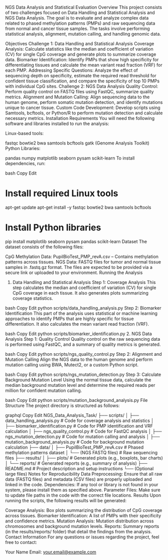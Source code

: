 NGS Data Analysis and Statistical Evaluation
Overview
This project consists of two challenges focused on Data Handling and Statistical Analysis and NGS Data Analysis. The goal is to evaluate and analyze complex data related to phased methylation patterns (PMPs) and raw sequencing data from normal and cancer tissue samples. The tasks involve performing statistical analysis, alignment, mutation calling, and handling genomic data.

Objectives
Challenge 1: Data Handling and Statistical Analysis
Coverage Analysis: Calculate statistics like the median and coefficient of variation (CV) for single CpG coverage and generate plots to summarize coverage data.
Biomarker Identification: Identify PMPs that show high specificity for differentiating tissues and calculate the mean variant read fraction (VRF) for each PMP.
Addressing Specific Questions: Analyze the effect of sequencing depth on specificity, estimate the required read threshold for confident tissue classification, and compare the specificity of top 10 PMPs with individual CpG sites.
Challenge 2: NGS Data Analysis
Quality Control: Perform quality control on FASTQ files using FastQC, summarize quality metrics.
Alignment and Mutation Calling: Align sequencing data to the human genome, perform somatic mutation detection, and identify mutations unique to cancer tissue.
Custom Code Development: Develop scripts using Samtools, bcftools, or Python/R to perform mutation detection and calculate necessary metrics.
Installation Requirements
You will need the following software and libraries installed to run the analysis:

Linux-based tools:

fastqc
bowtie2
bwa
samtools
bcftools
gatk (Genome Analysis Toolkit)
Python Libraries:

pandas
numpy
matplotlib
seaborn
pysam
scikit-learn
To install dependencies, run:

bash
Copy
Edit
# Install required Linux tools
apt-get update
apt-get install -y fastqc bowtie2 bwa samtools bcftools

# Install Python libraries
pip install matplotlib seaborn pysam pandas scikit-learn
Dataset
The dataset consists of the following files:

CpG Methylation Data: PupilBioTest_PMP_revA.csv – Contains methylation patterns across tissues.
NGS Data:
FASTQ files for tumor and normal tissue samples in .fastq.gz format.
The files are expected to be provided via a secure link or uploaded to your environment.
Running the Analysis
1. Data Handling and Statistical Analysis
Step 1: Coverage Analysis
This step calculates the median and coefficient of variation (CV) for single CpG coverage in each tissue. It also generates plots summarizing coverage statistics.

bash
Copy
Edit
python scripts/data_handling_analysis.py
Step 2: Biomarker Identification
This part of the analysis uses statistical or machine learning approaches to identify PMPs that are highly specific for tissue differentiation. It also calculates the mean variant read fraction (VRF).

bash
Copy
Edit
python scripts/biomarker_identification.py
2. NGS Data Analysis
Step 1: Quality Control
Quality control on the raw sequencing data is performed using FastQC, and a summary of quality metrics is generated.

bash
Copy
Edit
python scripts/ngs_quality_control.py
Step 2: Alignment and Mutation Calling
Align the NGS data to the human genome and perform mutation calling using BWA, Mutect2, or a custom Python script.

bash
Copy
Edit
python scripts/ngs_mutation_detection.py
Step 3: Calculate Background Mutation Level
Using the normal tissue data, calculate the median background mutation level and determine the required reads per million for confident mutation calling.

bash
Copy
Edit
python scripts/mutation_background_analysis.py
File Structure
The project directory is structured as follows:

graphql
Copy
Edit
NGS_Data_Analysis_Task/
├── scripts/
│   ├── data_handling_analysis.py        # Code for coverage analysis and statistics
│   ├── biomarker_identification.py      # Code for PMP identification and VRF calculation
│   ├── ngs_quality_control.py           # Code for FastQC analysis
│   ├── ngs_mutation_detection.py       # Code for mutation calling and analysis
│   ├── mutation_background_analysis.py  # Code for background mutation calculation
├── data/
│   ├── PupilBioTest_PMP_revA.csv       # Phased methylation patterns dataset
│   └── (NGS FASTQ files)               # Raw sequencing files
├── results/
│   ├── plots/                          # Generated plots (e.g., boxplots, bar charts)
│   └── reports/                        # Generated reports (e.g., summary of analysis)
├── README.md                           # Project description and setup instructions
└── (Optional large files)
Notes for Reproducibility
Data Preprocessing: Ensure that all raw data (FASTQ files) and metadata (CSV files) are properly uploaded and linked in the code.
Dependencies: If any tool or library is not found in your system, please install them as specified above.
Parameter Files: Make sure to update file paths in the code with the correct file locations.
Results
Upon running the scripts, the following results will be generated:

Coverage Analysis: Box plots summarizing the distribution of CpG coverage across tissues.
Biomarker Identification: A list of PMPs with their specificity and confidence metrics.
Mutation Analysis: Mutation distribution across chromosomes and background mutation levels.
Reports: Summary reports (in the results/reports/ folder) that detail the findings from the analysis.
Contact Information
For any questions or issues regarding the project, feel free to contact:

Your Name
Email: your.email@example.com
